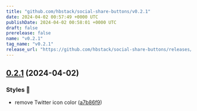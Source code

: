 ```yaml
---
title: "github.com/hbstack/social-share-buttons/v0.2.1"
date: 2024-04-02 00:57:49 +0000 UTC
publishDate: 2024-04-02 00:58:01 +0000 UTC
draft: false
prerelease: false
name: "v0.2.1"
tag_name: "v0.2.1"
release_url: "https://github.com/hbstack/social-share-buttons/releases/tag/v0.2.1"
---
```


## [0.2.1](https://github.com/hbstack/social-share-buttons/compare/v0.2.0...v0.2.1) (2024-04-02)


### Styles 🎨

* remove Twitter icon color ([a7b86f9](https://github.com/hbstack/social-share-buttons/commit/a7b86f9c9009716bff4498b5ab6c045bccedb36c))
